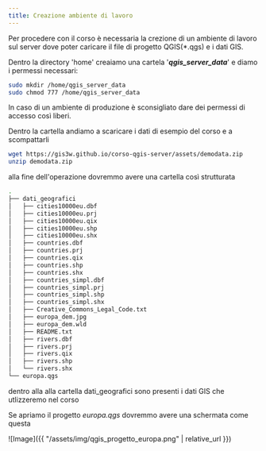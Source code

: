 ```yaml
---
title: Creazione ambiente di lavoro
---
```



Per procedere con il corso è necessaria la crezione di un ambiente di lavoro sul server dove poter caricare il file di progetto QGIS(*.qgs) e i dati GIS.

Dentro la directory 'home' creaiamo una cartela '***qgis_server_data***' e diamo i permessi necessari:
```bash
sudo mkdir /home/qgis_server_data
sudo chmod 777 /home/qgis_server_data
```

In caso di un ambiente di produzione è sconsigliato dare dei permessi di accesso così liberi.

Dentro la cartella andiamo a scaricare i dati di esempio del corso e a scompattarli

```bash
wget https://gis3w.github.io/corso-qgis-server/assets/demodata.zip
unzip demodata.zip
```

alla fine dell'operazione dovremmo avere una cartella così strutturata

```bash
.
├── dati_geografici
│   ├── cities10000eu.dbf
│   ├── cities10000eu.prj
│   ├── cities10000eu.qix
│   ├── cities10000eu.shp
│   ├── cities10000eu.shx
│   ├── countries.dbf
│   ├── countries.prj
│   ├── countries.qix
│   ├── countries.shp
│   ├── countries.shx
│   ├── countries_simpl.dbf
│   ├── countries_simpl.prj
│   ├── countries_simpl.shp
│   ├── countries_simpl.shx
│   ├── Creative_Commons_Legal_Code.txt
│   ├── europa_dem.jpg
│   ├── europa_dem.wld
│   ├── README.txt
│   ├── rivers.dbf
│   ├── rivers.prj
│   ├── rivers.qix
│   ├── rivers.shp
│   └── rivers.shx
└── europa.qgs
```

dentro alla alla cartella dati_geografici sono presenti i dati GIS che utlizzeremo nel corso

Se apriamo il progetto *europa.qgs* dovremmo avere una schermata come questa

![Image]({{ "/assets/img/qgis_progetto_europa.png" | relative_url }})


